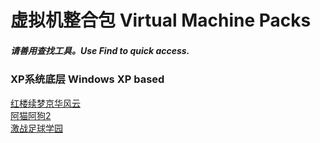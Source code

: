 # 虚拟机整合包 Virtual Machine Packs
##### 请善用查找工具。Use Find to quick access.  

### XP系统底层 Windows XP based
[红楼续梦京华风云](Detail/HLXM.md)  
[阿猫阿狗2](Detail/TT2.md)  
[激战足球学园](Detail/PSQ.md)  
